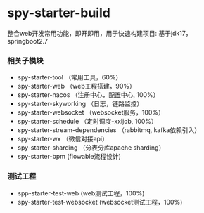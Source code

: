 # spy-starter-build
  整合web开发常用功能，即开即用，用于快速构建项目: 基于jdk17， springboot2.7
### 相关子模块
* spy-starter-tool  （常用工具，60%）
* spy-starter-web   （web工程搭建，90%）
* spy-starter-nacos       （注册中心，配置中心, 100%）
* spy-starter-skyworking  （日志，链路监控）
* spy-starter-websocket   （websocket服务，100%）
* spy-starter-schedule    （定时调度-xxljob, 100%）
* spy-starter-stream-dependencies   （rabbitmq, kafka依赖引入）
* spy-starter-wx      （微信对接api）
* spy-starter-sharding   （分表分库apache sharding）
* spy-starter-bpm     (flowable流程设计)

### 测试工程
* spp-starter-test-web  (web测试工程，100%)
* spy-starter-test-websocket (websocket测试工程，100%)
